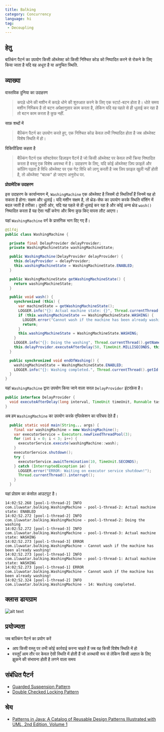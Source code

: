 ```yaml
---
title: Balking
category: Concurrency
language: hi
tag:
 - Decoupling
---
```


## हेतु

बाल्किंग पैटर्न का उपयोग किसी ऑब्जेक्ट को किसी निश्चित कोड को निष्पादित करने से रोकने के लिए किया जाता है यदि वह अधूरा
है
या अनुचित स्थिति.

## व्याख्या

वास्तविक दुनिया का उदाहरण

> कपड़े धोने की मशीन में कपड़े धोने की शुरुआत करने के लिए एक स्टार्ट-बटन होता है। धोते समय
> मशीन निष्क्रिय है तो बटन अपेक्षानुसार काम करता है, लेकिन यदि वह पहले से ही धुलाई कर रहा है तो बटन काम करता है
> कुछ नहीं.

साफ़ शब्दों में

> बैल्किंग पैटर्न का उपयोग करते हुए, एक निश्चित कोड केवल तभी निष्पादित होता है जब ऑब्जेक्ट विशेष स्थिति में हो।

विकिपीडिया कहता है

> बैल्किंग पैटर्न एक सॉफ्टवेयर डिज़ाइन पैटर्न है जो किसी ऑब्जेक्ट पर केवल तभी क्रिया निष्पादित करता है
> वस्तु एक विशेष अवस्था में है। उदाहरण के लिए, यदि कोई ऑब्जेक्ट ज़िप फ़ाइलें और कॉलिंग पढ़ता है
> विधि ऑब्जेक्ट पर एक गेट विधि को लागू करती है जब ज़िप फ़ाइल खुली नहीं होती है, तो ऑब्जेक्ट "बाल्क" हो जाएगा
> अनुरोध पर.

**प्रोग्रामेटिक उदाहरण**

इस उदाहरण के कार्यान्वयन में, `WashingMachine` एक ऑब्जेक्ट है जिसमें दो स्थितियाँ हैं जिनमें यह हो सकता है
होना: सक्षम और धुलाई। यदि मशीन सक्षम है, तो थ्रेड-सेफ का उपयोग करके स्थिति वॉशिंग में बदल जाती है
तरीका। दूसरी ओर, यदि यह पहले से ही धुलाई कर रहा है और कोई अन्य थ्रेड `wash()` निष्पादित करता है
यह ऐसा नहीं करेगा और बिना कुछ किए वापस लौट आएगा।

यहां `WashingMachine` वर्ग के प्रासंगिक भाग दिए गए हैं।

```java
@Slf4j
public class WashingMachine {

  private final DelayProvider delayProvider;
  private WashingMachineState washingMachineState;

  public WashingMachine(DelayProvider delayProvider) {
    this.delayProvider = delayProvider;
    this.washingMachineState = WashingMachineState.ENABLED;
  }

  public WashingMachineState getWashingMachineState() {
    return washingMachineState;
  }

  public void wash() {
    synchronized (this) {
      var machineState = getWashingMachineState();
      LOGGER.info("{}: Actual machine state: {}", Thread.currentThread().getName(), machineState);
      if (this.washingMachineState == WashingMachineState.WASHING) {
        LOGGER.error("Cannot wash if the machine has been already washing!");
        return;
      }
      this.washingMachineState = WashingMachineState.WASHING;
    }
    LOGGER.info("{}: Doing the washing", Thread.currentThread().getName());
    this.delayProvider.executeAfterDelay(50, TimeUnit.MILLISECONDS, this::endOfWashing);
  }

  public synchronized void endOfWashing() {
    washingMachineState = WashingMachineState.ENABLED;
    LOGGER.info("{}: Washing completed.", Thread.currentThread().getId());
  }
}
```

यहां `WashingMachine` द्वारा उपयोग किया जाने वाला सरल `DelayProvider` इंटरफ़ेस है।

```java
public interface DelayProvider {
  void executeAfterDelay(long interval, TimeUnit timeUnit, Runnable task);
}
```

अब हम `WashingMachine` का उपयोग करके एप्लिकेशन का परिचय देते हैं।

```java
  public static void main(String... args) {
    final var washingMachine = new WashingMachine();
    var executorService = Executors.newFixedThreadPool(3);
    for (int i = 0; i < 3; i++) {
      executorService.execute(washingMachine::wash);
    }
    executorService.shutdown();
    try {
      executorService.awaitTermination(10, TimeUnit.SECONDS);
    } catch (InterruptedException ie) {
      LOGGER.error("ERROR: Waiting on executor service shutdown!");
      Thread.currentThread().interrupt();
    }
  }
```

यहां प्रोग्राम का कंसोल आउटपुट है।

```
14:02:52.268 [pool-1-thread-2] INFO com.iluwatar.balking.WashingMachine - pool-1-thread-2: Actual machine state: ENABLED
14:02:52.272 [pool-1-thread-2] INFO com.iluwatar.balking.WashingMachine - pool-1-thread-2: Doing the washing
14:02:52.272 [pool-1-thread-3] INFO com.iluwatar.balking.WashingMachine - pool-1-thread-3: Actual machine state: WASHING
14:02:52.273 [pool-1-thread-3] ERROR com.iluwatar.balking.WashingMachine - Cannot wash if the machine has been already washing!
14:02:52.273 [pool-1-thread-1] INFO com.iluwatar.balking.WashingMachine - pool-1-thread-1: Actual machine state: WASHING
14:02:52.273 [pool-1-thread-1] ERROR com.iluwatar.balking.WashingMachine - Cannot wash if the machine has been already washing!
14:02:52.324 [pool-1-thread-2] INFO com.iluwatar.balking.WashingMachine - 14: Washing completed.
```

## क्लास डायग्राम

![alt text](../../../balking/etc/balking.png "Balking")

## प्रयोज्यता

जब बाल्किंग पैटर्न का प्रयोग करें

* आप किसी वस्तु पर तभी कोई कार्रवाई करना चाहते हैं जब वह किसी विशेष स्थिति में हो
* वस्तुएँ आम तौर पर केवल ऐसी स्थिति में होती हैं जो अस्थायी रूप से लेकिन किसी अज्ञात के लिए झुकने की संभावना होती है
  लगने वाला समय

## संबंधित पैटर्न

* [Guarded Suspension Pattern](https://java-design-patterns.com/patterns/guarded-suspension/)
* [Double Checked Locking Pattern](https://java-design-patterns.com/patterns/double-checked-locking/)

## श्रेय

* [Patterns in Java: A Catalog of Reusable Design Patterns Illustrated with UML, 2nd Edition, Volume 1](https://www.amazon.com/gp/product/0471227293/ref=as_li_qf_asin_il_tl?ie=UTF8&tag=javadesignpat-20&creative=9325&linkCode=as2&creativeASIN=0471227293&linkId=0e39a59ffaab93fb476036fecb637b99)
